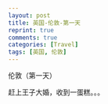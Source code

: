 ```yaml
---
layout: post
title: 英国-伦敦-第一天
reprint: true
comments: true
categories: [Travel]
tags: [英国, 伦敦]
---
```


伦敦（第一天）

赶上王子大婚，收到一蛋糕。。。


<script>
    photos=[
        ["/images/2018-05-19/DSC12646.jpg", "", "75%"],
        ["/images/2018-05-19/DSC12656.jpg", "", "75%"],
        ["/images/2018-05-19/DSC12657.jpg", "", "75%"],
        ["/images/2018-05-19/DSC12659.jpg", "", "75%"],
        ["/images/2018-05-19/DSC12660.jpg", "", "75%"],
        ["/images/2018-05-19/DSC12662.jpg", "", "75%"],
        ["/images/2018-05-19/DSC12663.jpg", "", "75%"],
        ["/images/2018-05-19/DSC12664.jpg", "", "75%"],
        ["/images/2018-05-19/DSC12679.jpg", "", "75%"],
        ["/images/2018-05-19/DSC12681.jpg", "", "75%"],
        ["/images/2018-05-19/DSC12692.jpg", "", "75%"],
        ["/images/2018-05-19/DSC12694.jpg", "", "75%"],
        ["/images/2018-05-19/DSC12696.jpg", "", "75%"],
        ["/images/2018-05-19/DSC12698.jpg", "", "75%"],
        ["/images/2018-05-19/DSC12700.jpg", "", "75%"],
        ["/images/2018-05-19/DSC12701.jpg", "", "75%"],
        ["/images/2018-05-19/DSC12702.jpg", "", "75%"],
        ["/images/2018-05-19/DSC12703.jpg", "", "75%"],
        ["/images/2018-05-19/DSC12707.jpg", "", "75%"],
        ["/images/2018-05-19/DSC12716.jpg", "", "75%"],
        ["/images/2018-05-19/DSC12717.jpg", "", "75%"],
        ["/images/2018-05-19/DSC12718.jpg", "", "75%"],
        ["/images/2018-05-19/DSC12720.jpg", "", "75%"],
        ["/images/2018-05-19/DSC12723.jpg", "", "75%"],
        ["/images/2018-05-19/DSC12725.jpg", "", "75%"],
        ["/images/2018-05-19/DSC12726.jpg", "", "75%"],
        ["/images/2018-05-19/DSC12732.jpg", "", "75%"],
        ["/images/2018-05-19/DSC12733.jpg", "", "75%"],
        ["/images/2018-05-19/DSC12734.jpg", "", "75%"],
        ["/images/2018-05-19/DSC12735.jpg", "", "75%"],
        ["/images/2018-05-19/DSC12736.jpg", "", "75%"],
        ["/images/2018-05-19/DSC12737.jpg", "", "75%"],
        ["/images/2018-05-19/DSC12738.jpg", "", "75%"],
        ["/images/2018-05-19/DSC12739.jpg", "", "75%"],
        ["/images/2018-05-19/DSC12742.jpg", "", "75%"],
        ["/images/2018-05-19/DSC12745.jpg", "", "75%"],
    ];
    for (var i=0; i<photos.length; i++)
    {
        document.write("<figure><a href=\"" + photos[i][0] + "\" target=\"_blank\">")
        document.write("<img src=\"" + photos[i][0] + "\" alt=\"" + photos[i][1] + "\" width=\"" + photos[i][2] + "\">")
        document.write("</a></figure>")

        if (photos[i].length > 3)
            document.write(photos[i][3] + "<br><br>")
        else if (photos[i][1].length > 0)
            document.write(photos[i][1] + "<br><br>")
        else
            document.write("<br>")
    }
</script>
